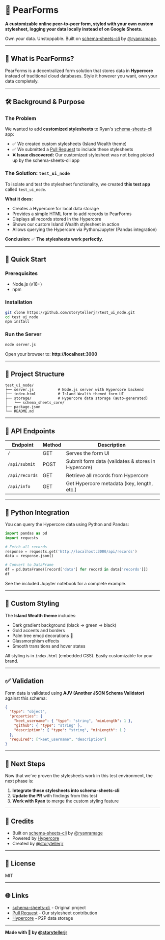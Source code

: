 # 🌴 PearForms

**A customizable online peer-to-peer form, styled with your own custom stylesheet, logging your data locally instead of on Google Sheets.**

Own your data. Unstoppable. Built on [schema-sheets-cli](https://github.com/ryanramage/schema-sheets-cli) by [@ryanramage](https://github.com/ryanramage).

---

## 🎯 What is PearForms?

PearForms is a decentralized form solution that stores data in **Hypercore** instead of traditional cloud databases. Style it however you want, own your data completely.

---

## 🛠️ Background & Purpose

### The Problem
We wanted to add **customized stylesheets** to Ryan's [schema-sheets-cli](https://github.com/ryanramage/schema-sheets-cli) app:

- ✅ We created custom stylesheets (Island Wealth theme)
- ✅ We submitted a [Pull Request](https://github.com/ryanramage/schema-sheets-cli/pull/2) to include these stylesheets
- ❌ **Issue discovered:** Our customized stylesheet was not being picked up by the schema-sheets-cli app

### The Solution: `test_ui_node`
To isolate and test the stylesheet functionality, we created **this test app** called `test_ui_node`.

**What it does:**
- Creates a Hypercore for local data storage
- Provides a simple HTML form to add records to PearForms
- Displays all records stored in the Hypercore
- Shows our custom Island Wealth stylesheet in action
- Allows querying the Hypercore via Python/Jupyter (Pandas integration)

**Conclusion:** ✅ **The stylesheets work perfectly.**

---

## 🚀 Quick Start

### Prerequisites
- Node.js (v18+)
- npm

### Installation

```bash
git clone https://github.com/storytellerjr/test_ui_node.git
cd test_ui_node
npm install
```

### Run the Server

```bash
node server.js
```

Open your browser to: **http://localhost:3000**

---

## 📂 Project Structure

```
test_ui_node/
├── server.js           # Node.js server with Hypercore backend
├── index.html          # Island Wealth themed form UI
├── storage/            # Hypercore data storage (auto-generated)
│   └── schema_sheets_core/
├── package.json
└── README.md
```

---

## 🔌 API Endpoints

| Endpoint | Method | Description |
|----------|--------|-------------|
| `/` | GET | Serves the form UI |
| `/api/submit` | POST | Submit form data (validates & stores in Hypercore) |
| `/api/records` | GET | Retrieve all records from Hypercore |
| `/api/info` | GET | Get Hypercore metadata (key, length, etc.) |

---

## 🐍 Python Integration

You can query the Hypercore data using Python and Pandas:

```python
import pandas as pd
import requests

# Fetch all records
response = requests.get('http://localhost:3000/api/records')
data = response.json()

# Convert to DataFrame
df = pd.DataFrame([record['data'] for record in data['records']])
df
```

See the included Jupyter notebook for a complete example.

---

## 🎨 Custom Styling

The **Island Wealth theme** includes:
- Dark gradient background (black → green → black)
- Gold accents and borders
- Palm tree emoji decorations 🌴
- Glassmorphism effects
- Smooth transitions and hover states

All styling is in `index.html` (embedded CSS). Easily customizable for your brand.

---

## ✅ Validation

Form data is validated using **AJV (Another JSON Schema Validator)** against this schema:

```json
{
  "type": "object",
  "properties": {
    "keet_username": { "type": "string", "minLength": 1 },
    "github": { "type": "string" },
    "description": { "type": "string", "minLength": 1 }
  },
  "required": ["keet_username", "description"]
}
```

---

## 🔮 Next Steps

Now that we've proven the stylesheets work in this test environment, the next phase is:

1. **Integrate these stylesheets into schema-sheets-cli**
2. **Update the PR** with findings from this test
3. **Work with Ryan** to merge the custom styling feature

---

## 🤝 Credits

- Built on [schema-sheets-cli](https://github.com/ryanramage/schema-sheets-cli) by [@ryanramage](https://github.com/ryanramage)
- Powered by [Hypercore](https://github.com/holepunchto/hypercore)
- Created by [@storytellerjr](https://github.com/storytellerjr)

---

## 📄 License

MIT

---

## 🌐 Links

- [schema-sheets-cli](https://github.com/ryanramage/schema-sheets-cli) - Original project
- [Pull Request](https://github.com/ryanramage/schema-sheets-cli/pull/2) - Our stylesheet contribution
- [Hypercore](https://github.com/holepunchto/hypercore) - P2P data storage

---

**Made with 🌴 by [@storytellerjr](https://github.com/storytellerjr)**